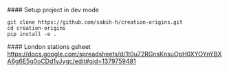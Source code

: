 #### Setup project in dev mode

```
git clone https://github.com/sabih-h/creation-origins.git
cd creation-origins
pip install -e .
```


#### London stations gsheet
https://docs.google.com/spreadsheets/d/1t0u72RGnsKnsuOpH0XYOYnYBXA6g6E5g0oCDd1yJygc/edit#gid=1379759481